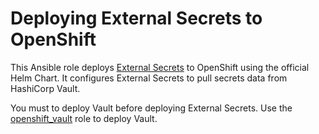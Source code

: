 # Deploying External Secrets to OpenShift

This Ansible role deploys [External Secrets](https://github.com/external-secrets/kubernetes-external-secrets) to OpenShift using the official Helm Chart. It configures External Secrets to pull secrets data from HashiCorp Vault.

You must to deploy Vault before deploying External Secrets. Use the [openshift_vault](openshift_vault) role to deploy Vault.
